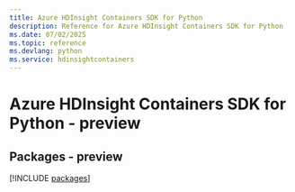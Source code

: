 ```yaml
---
title: Azure HDInsight Containers SDK for Python
description: Reference for Azure HDInsight Containers SDK for Python
ms.date: 07/02/2025
ms.topic: reference
ms.devlang: python
ms.service: hdinsightcontainers
---
```

# Azure HDInsight Containers SDK for Python - preview
## Packages - preview
[!INCLUDE [packages](hdinsight-containers-index.md)]